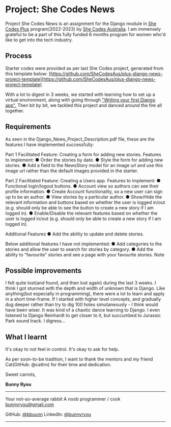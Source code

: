 # Project: She Codes News

Project She Codes News is an assignment for the Django module in [She Codes Plus](https://shecodes.com.au/program/plus/) program(2022-2023) by [She Codes Australia](https://shecodes.com.au/). I am immensely grateful to be a part of this fully funded 6 months program for women who'd like to get into the tech industry.

## Process

Starter codes were provided as per last She Codes project, generated from this template below:
[https://github.com/SheCodesAus/plus-django-news-project-template](https://github.com/SheCodesAus/plus-django-news-project-template)

With a lot to digest in 3 weeks, we started with learning how to set up a virtual environment, along with going through ["Writing your first Django app".](https://docs.djangoproject.com/en/4.1/intro/tutorial01/)
Then bit by bit, we tackled this project and danced around the fire all together.

## Requirements

As seen in the Django_News_Project_Description.pdf file, these are the features I have implemented successfully:

Part 1
Facilitated Feature: Creating a form for adding new stories. Features to implement:
● Order the stories by date.
● Style the form for adding new stories.
● Add a field to the NewsStory model for an image url and use this image url rather than the default
images provided in the starter.

Part 2
Facilitated Feature: Creating a Users app. Features to implement:
● Functional login/logout buttons.
● Account view so authors can see their profile information.
● Create Account functionality, so a new user can sign up to be an author.
● View stories by a particular author.
● Show/Hide the relevant information and buttons based on whether the user is logged in/out (e.g.
should only be able to see the button to create a new story if I am logged in).
● Enable/Disable the relevant features based on whether the user is logged in/out (e.g. should only be
able to create a new story if I am logged in).

Additional Features
● Add the ability to update and delete stories.


Below additional features I have not implemented:
● Add categories to the stories and allow the user to search for stories by category.
● Add the ability to “favourite” stories and see a page with your favourite stories.
Note


## Possible improvements

I felt quite lost(and found, and then lost again) during the last 3 weeks. I think I got stunned with the depth and width of unknown that is Django. Like anything(but especially in programming), there were a lot to learn and apply in a short time-frame. If I started with higher level concepts, and gradually dug deeper rather than try to dig 100 holes simutaneously - I think would have been wiser. It was kind of a chaotic dance learning to Django. I even listened to Django Reinhardt to get closer to it, but succumbed to Jurassic Park sound track. I digress...


## What I learnt

It's okay to not feel in control. It's okay to ask for help.

As per soon-to-be tradition, I want to thank the mentors and my friend Cat(GitHub: @cattrn) for their time and dedication.

Sweet carrots,

**Bunny Ryou**

---

Your not-so-average rabbit
A noob programmer / cook
bunnyryou@gmail.com

GitHub: [@bbuunn](https://github.com/Bbuunn)
LinkedIn: [@bunnyryou](https://www.linkedin.com/in/bunnyryou/)

---
